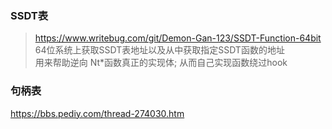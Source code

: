 ### SSDT表
> https://www.writebug.com/git/Demon-Gan-123/SSDT-Function-64bit
> 64位系统上获取SSDT表地址以及从中获取指定SSDT函数的地址       
> 用来帮助逆向 Nt*函数真正的实现体;  从而自己实现函数绕过hook     



### 句柄表
https://bbs.pediy.com/thread-274030.htm
